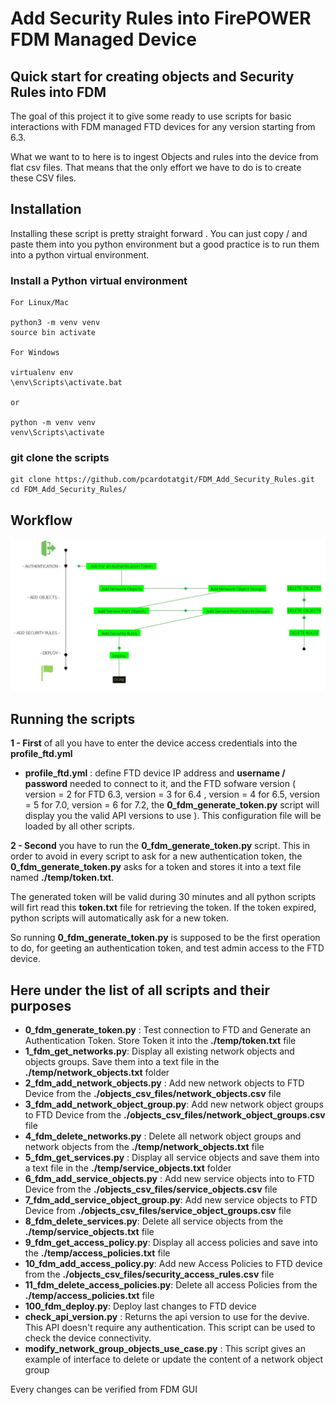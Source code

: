 # Add Security Rules into FirePOWER FDM Managed Device

## Quick start for creating objects and Security Rules into FDM

The goal of this project it to give some ready to use scripts for basic interactions with FDM managed FTD devices for any version starting from 6.3.

What we want to to here is to ingest Objects and rules into the device from flat csv files. That means that the only effort we have to do is to create these CSV files.

## Installation

Installing these script is pretty straight forward . You can just copy / and paste them into you python environment but a good practice is to run them into a python virtual environment.

### Install a Python virtual environment

	For Linux/Mac 

	python3 -m venv venv
	source bin activate

	For Windows 

	virtualenv env 
	\env\Scripts\activate.bat 
	
	or
	
	python -m venv venv 
	venv\Scripts\activate

### git clone the scripts

	git clone https://github.com/pcardotatgit/FDM_Add_Security_Rules.git
	cd FDM_Add_Security_Rules/
	
## Workflow

![](assets/images/workflow.png)

## Running the scripts


**1 - First** of all you have to enter the device access credentials into the **profile_ftd.yml**<br>

- **profile_ftd.yml** : define FTD device IP address and **username / password** needed to connect to it, and the FTD sofware version ( version = 2 for FTD 6.3,  version = 3 for 6.4 , version = 4 for 6.5, version = 5 for 7.0, version = 6 for 7.2, the **0_fdm_generate_token.py** script will display you the valid API versions to use ).  This configuration file will be loaded by all other scripts.


**2 - Second** you have to run the **0_fdm_generate_token.py** script. This in order to avoid in every script to ask for a new authentication token, the **0_fdm_generate_token.py** asks for a token and stores it into a text file named **./temp/token.txt**.  

The generated token will be valid during 30 minutes and all python scripts will firt read this **token.txt** file for retrieving the token. If the token expired, python scripts will automatically ask for a new token.

So running **0_fdm_generate_token.py** is supposed to be the first operation to do, for geeting an authentication token, and test admin access to the FTD device.

## Here under the list of all scripts and their purposes

- **0_fdm_generate_token.py** : Test connection to FTD and Generate an Authentication Token. Store Token it into the **./temp/token.txt** file
- **1_fdm_get_networks.py**: Display all existing network objects and objects groups. Save them into a text file in the **./temp/network_objects.txt** folder
- **2_fdm_add_network_objects.py** : Add new network objects to FTD Device from the **./objects_csv_files/network_objects.csv** file
- **3_fdm_add_network_object_group.py**: Add new network object groups to FTD Device from the **./objects_csv_files/network_object_groups.csv**  file
- **4_fdm_delete_networks.py** : Delete all network object groups and network objects from the **./temp/network_objects.txt** file
- **5_fdm_get_services.py** :  Display all service objects and save them into a text file in the **./temp/service_objects.txt** folder
- **6_fdm_add_service_objects.py** : Add new service objects into to FTD Device from the **./objects_csv_files/service_objects.csv** file
- **7_fdm_add_service_object_group.py**: Add new service objects to FTD Device from **./objects_csv_files/service_object_groups.csv** file
- **8_fdm_delete_services.py**: Delete all service objects from the **./temp/service_objects.txt** file
- **9_fdm_get_access_policy.py**: Display all access policies and save into the **./temp/access_policies.txt** file 
- **10_fdm_add_access_policy.py**: Add new Access Policies to FTD device from the **./objects_csv_files/security_access_rules.csv**  file
- **11_fdm_delete_access_policies.py**: Delete all access Policies from the **./temp/access_policies.txt** file
- **100_fdm_deploy.py**: Deploy last changes to FTD device
- **check_api_version.py** : Returns the api version to use for the devive. This API doesn't require any authentication. This script can be used to check the device connectivity.
- **modify_network_group_objects_use_case.py** : This script gives an example of interface to delete or update the content of a network object group

Every changes can be verified from FDM GUI